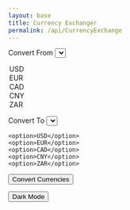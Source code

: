 ```yaml
---
layout: base
title: Currency Exchanger
permalink: /api/CurrencyExchange
---
```


<style>

button {

}

</style>



<label>Convert From
    <select id="Convert from">

<option>USD</option>
    <option>EUR</option>
    <option>CAD</option>
    <option>CNY</option>
    <option>ZAR</option>

</select>
</label>

<label>Convert To
    <select id="Convert to">

    <option>USD</option>
    <option>EUR</option>
    <option>CAD</option>
    <option>CNY</option>
    <option>ZAR</option>

</select>
</label>

<button onclick="conversion()"> Convert Currencies</button>

<button onclick="colormode()"> Dark Mode </button>

<script>


async function conversion() {


await fetch(`https://api.freecurrencyapi.com/v1/latest?apikey=fca_live_kbReXEndi2qtPBsupWuLTRPhWR2zFbY1tXW9jXXL&currencies=EUR%2CUSD%2CCAD%2CCNY%2CZAR`)  
}





</script>
